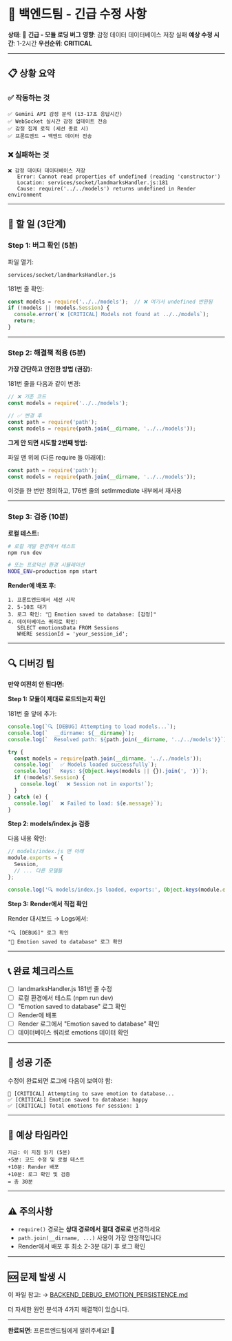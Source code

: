 # 🔧 백엔드팀 - 긴급 수정 사항

**상태**: 🔴 **긴급 - 모듈 로딩 버그**
**영향**: 감정 데이터 데이터베이스 저장 실패
**예상 수정 시간**: 1-2시간
**우선순위**: **CRITICAL**

---

## 📋 상황 요약

### ✅ 작동하는 것
```
✅ Gemini API 감정 분석 (13-17초 응답시간)
✅ WebSocket 실시간 감정 업데이트 전송
✅ 감정 집계 로직 (세션 종료 시)
✅ 프론트엔드 → 백엔드 데이터 전송
```

### ❌ 실패하는 것
```
❌ 감정 데이터 데이터베이스 저장
   Error: Cannot read properties of undefined (reading 'constructor')
   Location: services/socket/landmarksHandler.js:181
   Cause: require('../../models') returns undefined in Render environment
```

---

## 🎯 할 일 (3단계)

### **Step 1: 버그 확인** (5분)

파일 열기:
```
services/socket/landmarksHandler.js
```

181번 줄 확인:
```javascript
const models = require('../../models');  // ❌ 여기서 undefined 반환됨
if (!models || !models.Session) {
  console.error(`❌ [CRITICAL] Models not found at ../../models`);
  return;
}
```

---

### **Step 2: 해결책 적용** (5분)

**가장 간단하고 안전한 방법 (권장):**

181번 줄을 다음과 같이 변경:

```javascript
// ❌ 기존 코드
const models = require('../../models');

// ✅ 변경 후
const path = require('path');
const models = require(path.join(__dirname, '../../models'));
```

**그게 안 되면 시도할 2번째 방법:**

파일 맨 위에 (다른 require 들 아래에):
```javascript
const path = require('path');
const models = require(path.join(__dirname, '../../models'));
```

이것을 한 번만 정의하고, 176번 줄의 setImmediate 내부에서 재사용

---

### **Step 3: 검증** (10분)

**로컬 테스트:**
```bash
# 로컬 개발 환경에서 테스트
npm run dev

# 또는 프로덕션 환경 시뮬레이션
NODE_ENV=production npm start
```

**Render에 배포 후:**
```
1. 프론트엔드에서 세션 시작
2. 5-10초 대기
3. 로그 확인: "💾 Emotion saved to database: [감정]"
4. 데이터베이스 쿼리로 확인:
   SELECT emotionsData FROM Sessions
   WHERE sessionId = 'your_session_id';
```

---

## 🔍 디버깅 팁

**만약 여전히 안 된다면:**

**Step 1: 모듈이 제대로 로드되는지 확인**

181번 줄 앞에 추가:
```javascript
console.log(`🔍 [DEBUG] Attempting to load models...`);
console.log(`  __dirname: ${__dirname}`);
console.log(`  Resolved path: ${path.join(__dirname, '../../models')}`);

try {
  const models = require(path.join(__dirname, '../../models'));
  console.log(`  ✅ Models loaded successfully`);
  console.log(`  Keys: ${Object.keys(models || {}).join(', ')}`);
  if (!models?.Session) {
    console.log(`  ❌ Session not in exports!`);
  }
} catch (e) {
  console.log(`  ❌ Failed to load: ${e.message}`);
}
```

**Step 2: models/index.js 검증**

다음 내용 확인:
```javascript
// models/index.js 맨 아래
module.exports = {
  Session,
  // ... 다른 모델들
};

console.log('🔍 models/index.js loaded, exports:', Object.keys(module.exports));
```

**Step 3: Render에서 직접 확인**

Render 대시보드 → Logs에서:
```
"🔍 [DEBUG]" 로그 확인
"💾 Emotion saved to database" 로그 확인
```

---

## 📞 완료 체크리스트

- [ ] landmarksHandler.js 181번 줄 수정
- [ ] 로컬 환경에서 테스트 (npm run dev)
- [ ] "Emotion saved to database" 로그 확인
- [ ] Render에 배포
- [ ] Render 로그에서 "Emotion saved to database" 확인
- [ ] 데이터베이스 쿼리로 emotions 데이터 확인

---

## 🎯 성공 기준

수정이 완료되면 로그에 다음이 보여야 함:

```
💾 [CRITICAL] Attempting to save emotion to database...
✅ [CRITICAL] Emotion saved to database: happy
✅ [CRITICAL] Total emotions for session: 1
```

---

## 📝 예상 타임라인

```
지금: 이 지침 읽기 (5분)
+5분: 코드 수정 및 로컬 테스트
+10분: Render 배포
+10분: 로그 확인 및 검증
= 총 30분
```

---

## ⚠️ 주의사항

- `require()` 경로는 **상대 경로에서 절대 경로로** 변경하세요
- `path.join(__dirname, ...)` 사용이 가장 안정적입니다
- Render에서 배포 후 최소 2-3분 대기 후 로그 확인

---

## 🆘 문제 발생 시

이 파일 참고:
→ [BACKEND_DEBUG_EMOTION_PERSISTENCE.md](BACKEND_DEBUG_EMOTION_PERSISTENCE.md)

더 자세한 원인 분석과 4가지 해결책이 있습니다.

---

**완료되면**: 프론트엔드팀에게 알려주세요! 🎉
